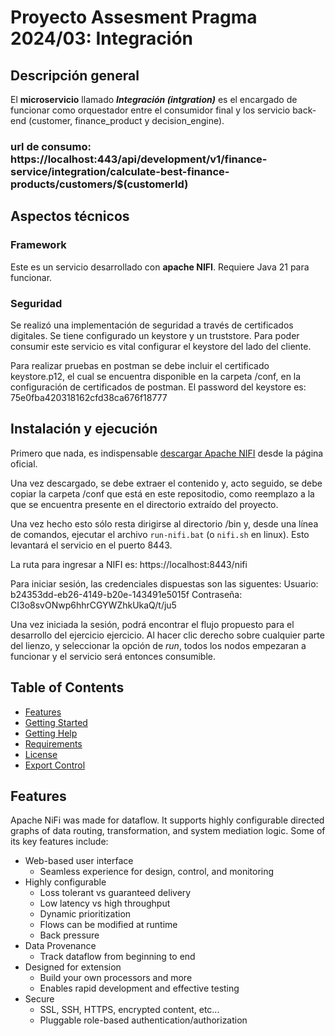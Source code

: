 # Proyecto Assesment Pragma 2024/03: Integración

## Descripción general

El **microservicio** llamado ***Integración (intgration)*** es el encargado
de funcionar como orquestador entre el consumidor final y los servicio back-end (customer, finance_product y decision_engine).

### url de consumo: https://localhost:443/api/development/v1/finance-service/integration/calculate-best-finance-products/customers/$(customerId)

## Aspectos técnicos

### Framework
Este es un servicio desarrollado con **apache NIFI**.
Requiere Java 21 para funcionar.

### Seguridad
Se realizó una implementación de seguridad a través de certificados digitales. Se tiene configurado un keystore y un truststore. Para poder consumir este servicio es vital configurar el keystore del lado del cliente.

Para realizar pruebas en postman se debe incluir el certificado keystore.p12, el cual se encuentra disponible en la carpeta /conf, en la configuración de certificados de postman. El password del keystore es: 75e0fba420318162cfd38ca676f18777

## Instalación y ejecución

Primero que nada, es indispensable [descargar Apache NIFI](https://nifi.apache.org/download/) desde la página oficial.

Una vez descargado, se debe extraer el contenido y, acto seguido, se debe copiar la carpeta /conf que está en este repositodio, como reemplazo a la que se encuentra presente en el directorio extraído del proyecto.  

Una vez hecho esto sólo resta dirigirse al directorio /bin y, desde una línea de comandos, ejecutar el archivo ```run-nifi.bat``` (o ```nifi.sh``` en linux). Esto levantará el servicio en el puerto 8443.

La ruta para ingresar a NIFI es: https://localhost:8443/nifi

Para iniciar sesión, las credenciales dispuestas son las siguentes:
Usuario: b24353dd-eb26-4149-b20e-143491e5015f
Contraseña: CI3o8svONwp6hhrCGYWZhkUkaQ/t/ju5

Una vez iniciada la sesión, podrá encontrar el flujo propuesto para el desarrollo del ejercicio ejercicio. Al hacer clic derecho sobre cualquier parte del lienzo, y seleccionar la opción de *run*, todos los nodos empezaran a funcionar y el servicio será entonces consumible.


## Table of Contents

- [Features](#features)
- [Getting Started](#getting-started)
- [Getting Help](#getting-help)
- [Requirements](#requirements)
- [License](#license)
- [Export Control](#export-control)

## Features

Apache NiFi was made for dataflow. It supports highly configurable directed graphs of data routing, transformation, and system mediation logic. Some of its key features include:

- Web-based user interface
  - Seamless experience for design, control, and monitoring
- Highly configurable
  - Loss tolerant vs guaranteed delivery
  - Low latency vs high throughput
  - Dynamic prioritization
  - Flows can be modified at runtime
  - Back pressure
- Data Provenance
  - Track dataflow from beginning to end
- Designed for extension
  - Build your own processors and more
  - Enables rapid development and effective testing
- Secure
  - SSL, SSH, HTTPS, encrypted content, etc...
  - Pluggable role-based authentication/authorization
